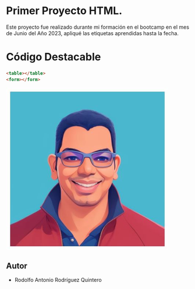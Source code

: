 # Primer Proyecto HTML.

Este proyecto fue realizado durante mi formación en el bootcamp en el mes de Junio del Año 2023,
apliqué las etiquetas aprendidas hasta la fecha.

# Código Destacable

```html
<table></table>
<form></form>
```



![](./image/rodcode.JPG)

## Autor

- Rodolfo Antonio Rodríguez Quintero

